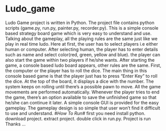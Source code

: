 # Ludo_game
Ludo Game project is written in Python. The project file contains python scripts (game.py, run.py, painter.py, recorder.py). This is a simple console based strategy board game which is very easy to understand and use. Talking about the gameplay, all the playing rules are the same just like we play in real time ludo. Here at first, the user has to select players i.e either human or computer. After selecting human, the player has to enter details such as name and select color(red, green, yellow and blue). the player can also start the game within two players if he/she wants.
After starting the game, a console based ludo board appears, other rules are the same. First, the computer or the player has to roll the dice. The main thing in this console based game is that the player just has to press “Enter Key” to roll the dice. At the top of the board, it displays a dice with the number. The system keeps on rolling until there’s a possible pawn to move. All the game movements are performed automatically. Whenever the player tries to end the game, there’s an option available to save the unfinished game so that he/she can continue it later. A simple console GUI is provided for the easy gameplay. The gameplay design is so simple that user won’t find it difficult to use and understand.
#_How To Run_#
first you need install python.
download project.
extract project.
double click in run.py.
Project is run
Thanks ...
